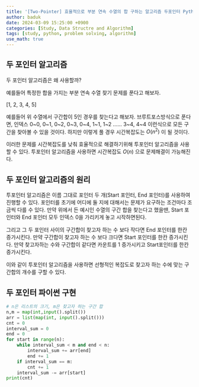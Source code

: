 ```yaml
---
title: '[Two-Pointer] 효율적으로 부분 연속 수열의 합 구하는 알고리즘 두포인터 Python 구현'
author: baduk
date: 2024-03-09 15:25:00 +0900
categories: [Study, Data Structre and Algorithm]
tags: [study, python, problem solving, algorithm]
use_math: true
---
```


## 두 포인터 알고리즘
두 포인터 알고리즘은 왜 사용할까?

예를들어 특정한 합을 가지는 부분 연속 수열 찾기 문제를 푼다고 해보자.

[1, 2, 3, 4, 5]

예를들어 위 수열에서 구간합이 5인 경우를 찾는다고 해보자. 브루트포스방식으로 푼다면, 인덱스 0~0, 0~1, 0~2, 0~3, 0~4, 1~1, 1~2 ...... 3~4, 4~4 이런식으로 모든 구간을 찾아볼 수 있을 것이다. 하지만 이렇게 풀 경우 시간복잡도는 $O(n^2)$ 이 될 것이다.

이러한 문제를 시간복잡도를 낮춰 효율적으로 해결하기위해 투포인터 알고리즘을 사용할 수 있다. 투포인터 알고리즘을 사용하면 시간복잡도 $O(n)$ 으로 문제해결이 가능해진다.

## 두 포인터 알고리즘의 원리
투포인터 알고리즘은 이름 그대로 포인터 두 개(Start 포인터, End 포인터)를 사용하여 진행할 수 있다. 포인터를 초기에 어디에 둘 지에 대해서는 문제가 요구하는 조건마다 조금씩 다를 수 있다. 만약 위에서 든 예시인 수열의 구간 합을 찾는다고 했을땐, Start 포인터와 End 포인터 모두 인덱스 0을 가리키게 놓고 시작하면된다.

그리고 그 두 포인터 사이의 구간합이 찾고자 하는 수 보다 작다면 End 포인터를 한칸 증가시킨다. 만약 구간합이 찾고자 하는 수 보다 크다면 Start 포인터를 한칸 증가시킨다. 만약 찾고자하는 수와 구간합이 같다면 카운트를 1 증가시키고 Start포인터를 한칸 증가시킨다.

이와 같이 투포인터 알고리즘을 사용하면 선형적인 복잡도로 찾고자 하는 수에 맞는 구간합의 개수를 구할 수 있다.

## 두 포인터 파이썬 구현

```python
# n은 리스트의 크기, m은 찾고자 하는 구간 합
n,m = map(int,input().split())
arr = list(map(int, input().split()))
cnt = 0
interval_sum = 0
end = 0
for start in range(n):
    while interval_sum < m and end < n:
        interval_sum += arr[end]
        end += 1
    if interval_sum == m:
        cnt += 1
    interval_sum -= arr[start]
print(cnt)
```